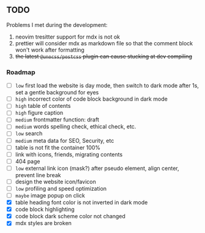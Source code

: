 ## TODO

Problems I met during the development:

1. neovim tresitter support for mdx is not ok
2. prettier will consider mdx as markdown file so that the comment block won't work after formatting
3. ~~the latest `@unocss/postcss` plugin can cause stucking at dev compiling~~

### Roadmap

-   [ ] `low` first load the website is day mode, then switch to dark mode after 1s, set a gentle background for eyes
-   [ ] `high` incorrect color of code block background in dark mode
-   [ ] `high` table of contents
-   [ ] `high` figure caption
-   [ ] `medium` frontmatter function: draft
-   [ ] `medium` words spelling check, ethical check, etc.
-   [ ] `low` search
-   [ ] `medium` meta data for SEO, Security, etc
-   [ ] table is not fit the container 100%
-   [ ] link with icons, friends, migrating contents
-   [ ] 404 page
-   [ ] `low` external link icon (mask?) after pseudo element, align center, prevent line break
-   [ ] design the website icon/favicon
-   [ ] `low` profiling and speed optimization
-   [ ] `maybe` image popup on click
-   [x] table heading font color is not inverted in dark mode
-   [x] code block highlighting
-   [x] code block dark scheme color not changed
-   [x] mdx styles are broken
